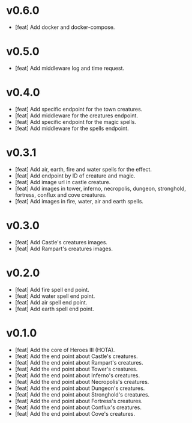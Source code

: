 # v0.6.0

- [feat] Add docker and docker-compose.

# v0.5.0

- [feat] Add middleware log and time request.

# v0.4.0

- [feat] Add specific endpoint for the town creatures.
- [feat] Add middleware for the creatures endpoint.
- [feat] Add specific endpoint for the magic spells.
- [feat] Add middleware for the spells endpoint.

# v0.3.1

- [feat] Add air, earth, fire and water spells for the effect.
- [feat] Add endpoint by ID of creature and magic.
- [feat] Add image url in castle creature.
- [feat] Add images in tower, inferno, necropolis, dungeon, stronghold, fortress,
  conflux and cove creatures.
- [feat] Add images in fire, water, air and earth spells.

# v0.3.0

- [feat] Add Castle's creatures images.
- [feat] Add Rampart's creatures images.

# v0.2.0

- [feat] Add fire spell end point.
- [feat] Add water spell end point.
- [feat] Add air spell end point.
- [feat] Add earth spell end point.

# v0.1.0

- [feat] Add the core of Heroes III (HOTA).
- [feat] Add the end point about Castle's creatures.
- [feat] Add the end point about Rampart's creatures.
- [feat] Add the end point about Tower's creatures.
- [feat] Add the end point about Inferno's creatures.
- [feat] Add the end point about Necropolis's creatures.
- [feat] Add the end point about Dungeon's creatures.
- [feat] Add the end point about Stronghold's creatures.
- [feat] Add the end point about Fortress's creatures.
- [feat] Add the end point about Conflux's creatures.
- [feat] Add the end point about Cove's creatures.
